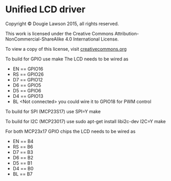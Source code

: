 Unified LCD driver
==================

Copyright &copy; Dougie Lawson 2015, all rights reserved.
 
This work is licensed under the Creative Commons Attribution-NonCommercial-ShareAlike 4.0 International License.
 
 To view a copy of this license, visit [creativecommons.org]
   
[creativecommons.org]:http://creativecommons.org/licenses/by-nc-sa/4.0/deed.en_GB.  

To build for GPIO use
make
The LCD needs to be wired as

* EN == GPIO16
* RS == GPIO26
* D7 == GPIO12
* D6 == GPIO5
* D5 == GPIO6
* D4 == GPIO13
* BL &lt;Not connected&gt; you could wire it to GPIO18 for PWM control
 
To build for SPI (MCP23S17) use
SPI=Y make

To build for I2C (MCP23017) use
sudo apt-get install libi2c-dev
I2C=Y make

For both MCP23x17 GPIO chips the LCD needs to be wired as

* EN == B4
* RS == B6
* D7 == B3
* D6 == B2
* D5 == B1
* D4 == B0
* BL == B7
